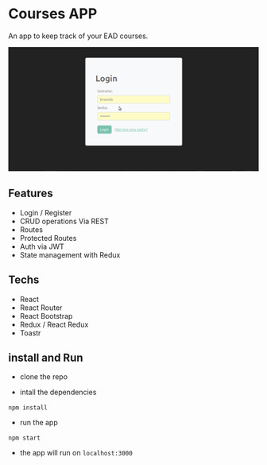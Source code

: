 # Courses APP
An app to keep track of your EAD courses.

![demontration gif](demo.gif)

## Features
- Login / Register
- CRUD operations Via REST
- Routes
- Protected Routes 
- Auth via JWT
- State management with Redux

## Techs
- React
- React Router
- React Bootstrap
- Redux / React Redux
- Toastr


## install and Run

- clone the repo

- intall the dependencies
```
npm install
```
- run the app
```
npm start
```
- the app will run on `localhost:3000`